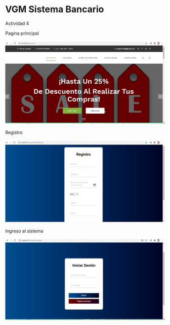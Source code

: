 # VGM Sistema Bancario
Actividad 4

<html>
<body>
  Pagina principal <br><br>
  <img src = "Inicio.png" alt ="#">
  <br><br>
  Registro <br><br>
  <img src = "Ingresar.png" alt="#">
  <br><br>
  Ingreso al sistema <br><br>
  <img src = "Logearse.png" alt="#">
 </body>
</html
